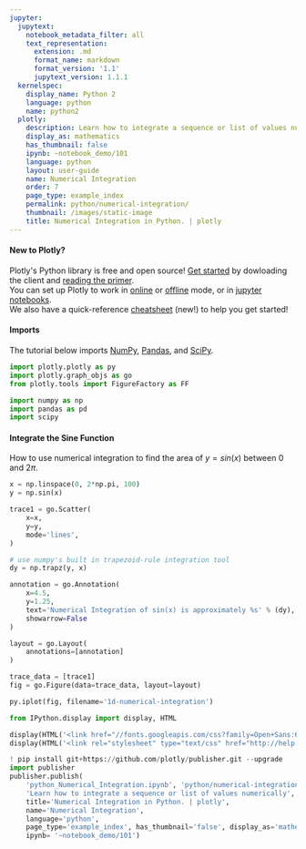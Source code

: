 ```yaml
---
jupyter:
  jupytext:
    notebook_metadata_filter: all
    text_representation:
      extension: .md
      format_name: markdown
      format_version: '1.1'
      jupytext_version: 1.1.1
  kernelspec:
    display_name: Python 2
    language: python
    name: python2
  plotly:
    description: Learn how to integrate a sequence or list of values numerically
    display_as: mathematics
    has_thumbnail: false
    ipynb: ~notebook_demo/101
    language: python
    layout: user-guide
    name: Numerical Integration
    order: 7
    page_type: example_index
    permalink: python/numerical-integration/
    thumbnail: /images/static-image
    title: Numerical Integration in Python. | plotly
---
```


#### New to Plotly?
Plotly's Python library is free and open source! [Get started](https://plot.ly/python/getting-started/) by dowloading the client and [reading the primer](https://plot.ly/python/getting-started/).
<br>You can set up Plotly to work in [online](https://plot.ly/python/getting-started/#initialization-for-online-plotting) or [offline](https://plot.ly/python/getting-started/#initialization-for-offline-plotting) mode, or in [jupyter notebooks](https://plot.ly/python/getting-started/#start-plotting-online).
<br>We also have a quick-reference [cheatsheet](https://images.plot.ly/plotly-documentation/images/python_cheat_sheet.pdf) (new!) to help you get started!


#### Imports
The tutorial below imports [NumPy](http://www.numpy.org/), [Pandas](https://plot.ly/pandas/intro-to-pandas-tutorial/), and [SciPy](https://www.scipy.org/).

```python
import plotly.plotly as py
import plotly.graph_objs as go
from plotly.tools import FigureFactory as FF

import numpy as np
import pandas as pd
import scipy
```

#### Integrate the Sine Function
How to use numerical integration to find the area of $y = sin(x)$ between $0$ and $2\pi$.

```python
x = np.linspace(0, 2*np.pi, 100)
y = np.sin(x)

trace1 = go.Scatter(
    x=x,
    y=y,
    mode='lines',
)

# use numpy's built in trapezoid-rule integration tool
dy = np.trapz(y, x)

annotation = go.Annotation(
    x=4.5,
    y=1.25,
    text='Numerical Integration of sin(x) is approximately %s' % (dy),
    showarrow=False
)

layout = go.Layout(
    annotations=[annotation]
)

trace_data = [trace1]
fig = go.Figure(data=trace_data, layout=layout)

py.iplot(fig, filename='1d-numerical-integration')
```

```python
from IPython.display import display, HTML

display(HTML('<link href="//fonts.googleapis.com/css?family=Open+Sans:600,400,300,200|Inconsolata|Ubuntu+Mono:400,700" rel="stylesheet" type="text/css" />'))
display(HTML('<link rel="stylesheet" type="text/css" href="http://help.plot.ly/documentation/all_static/css/ipython-notebook-custom.css">'))

! pip install git+https://github.com/plotly/publisher.git --upgrade
import publisher
publisher.publish(
    'python_Numerical_Integration.ipynb', 'python/numerical-integration/', 'Numerical Integration | plotly',
    'Learn how to integrate a sequence or list of values numerically',
    title='Numerical Integration in Python. | plotly',
    name='Numerical Integration',
    language='python',
    page_type='example_index', has_thumbnail='false', display_as='mathematics', order=7,
    ipynb= '~notebook_demo/101')
```

```python

```
